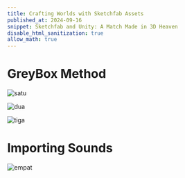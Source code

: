 ```yaml
---
title: Crafting Worlds with Sketchfab Assets
published_at: 2024-09-16
snippet: Sketchfab and Unity: A Match Made in 3D Heaven
disable_html_sanitization: true
allow_math: true
---
```


# GreyBox Method
![satu](week8satu.jpeg)

![dua](week8dua.jpeg)

![tiga](week8tiga.jpeg)

# Importing Sounds
![empat](week8empat.jpeg)
